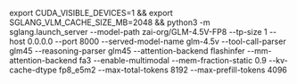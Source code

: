 export CUDA_VISIBLE_DEVICES=1 && export SGLANG_VLM_CACHE_SIZE_MB=2048 && python3 -m sglang.launch_server --model-path zai-org/GLM-4.5V-FP8 --tp-size 1 --host 0.0.0.0 --port 8000 --served-model-name glm-4.5v --tool-call-parser glm45 --reasoning-parser glm45 --attention-backend flashinfer --mm-attention-backend fa3 --enable-multimodal --mem-fraction-static 0.9 --kv-cache-dtype fp8_e5m2 --max-total-tokens 8192 --max-prefill-tokens 4096